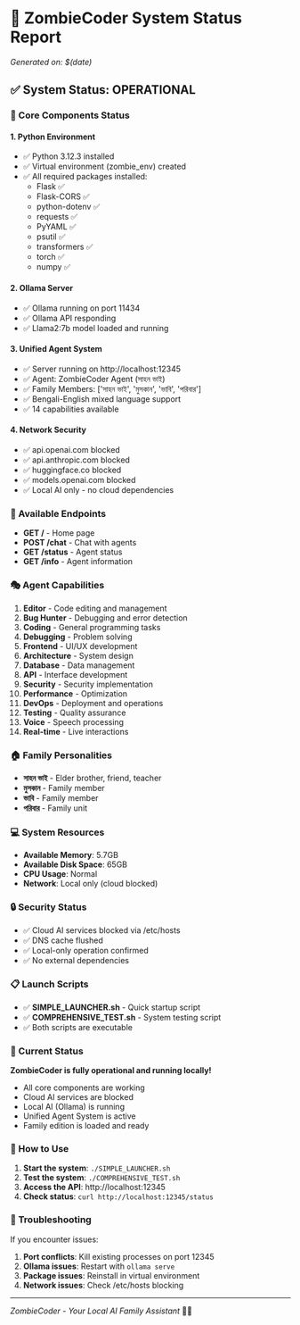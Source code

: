 # 🧟 ZombieCoder System Status Report
*Generated on: $(date)*

## ✅ System Status: OPERATIONAL

### 🔧 Core Components Status

#### 1. **Python Environment**
- ✅ Python 3.12.3 installed
- ✅ Virtual environment (zombie_env) created
- ✅ All required packages installed:
  - Flask ✅
  - Flask-CORS ✅
  - python-dotenv ✅
  - requests ✅
  - PyYAML ✅
  - psutil ✅
  - transformers ✅
  - torch ✅
  - numpy ✅

#### 2. **Ollama Server**
- ✅ Ollama running on port 11434
- ✅ Ollama API responding
- ✅ Llama2:7b model loaded and running

#### 3. **Unified Agent System**
- ✅ Server running on http://localhost:12345
- ✅ Agent: ZombieCoder Agent (সাহন ভাই)
- ✅ Family Members: ['সাহন ভাই', 'মুসকান', 'ভাবি', 'পরিবার']
- ✅ Bengali-English mixed language support
- ✅ 14 capabilities available

#### 4. **Network Security**
- ✅ api.openai.com blocked
- ✅ api.anthropic.com blocked
- ✅ huggingface.co blocked
- ✅ models.openai.com blocked
- ✅ Local AI only - no cloud dependencies

### 🚀 Available Endpoints

- **GET /** - Home page
- **POST /chat** - Chat with agents
- **GET /status** - Agent status
- **GET /info** - Agent information

### 🎭 Agent Capabilities

1. **Editor** - Code editing and management
2. **Bug Hunter** - Debugging and error detection
3. **Coding** - General programming tasks
4. **Debugging** - Problem solving
5. **Frontend** - UI/UX development
6. **Architecture** - System design
7. **Database** - Data management
8. **API** - Interface development
9. **Security** - Security implementation
10. **Performance** - Optimization
11. **DevOps** - Deployment and operations
12. **Testing** - Quality assurance
13. **Voice** - Speech processing
14. **Real-time** - Live interactions

### 🏠 Family Personalities

- **সাহন ভাই** - Elder brother, friend, teacher
- **মুসকান** - Family member
- **ভাবি** - Family member
- **পরিবার** - Family unit

### 💻 System Resources

- **Available Memory**: 5.7GB
- **Available Disk Space**: 65GB
- **CPU Usage**: Normal
- **Network**: Local only (cloud blocked)

### 🔒 Security Status

- ✅ Cloud AI services blocked via /etc/hosts
- ✅ DNS cache flushed
- ✅ Local-only operation confirmed
- ✅ No external dependencies

### 📋 Launch Scripts

- ✅ **SIMPLE_LAUNCHER.sh** - Quick startup script
- ✅ **COMPREHENSIVE_TEST.sh** - System testing script
- ✅ Both scripts are executable

### 🎯 Current Status

**ZombieCoder is fully operational and running locally!**

- All core components are working
- Cloud AI services are blocked
- Local AI (Ollama) is running
- Unified Agent System is active
- Family edition is loaded and ready

### 🚀 How to Use

1. **Start the system**: `./SIMPLE_LAUNCHER.sh`
2. **Test the system**: `./COMPREHENSIVE_TEST.sh`
3. **Access the API**: http://localhost:12345
4. **Check status**: `curl http://localhost:12345/status`

### 🔧 Troubleshooting

If you encounter issues:

1. **Port conflicts**: Kill existing processes on port 12345
2. **Ollama issues**: Restart with `ollama serve`
3. **Package issues**: Reinstall in virtual environment
4. **Network issues**: Check /etc/hosts blocking

---

*ZombieCoder - Your Local AI Family Assistant* 🧟‍♂️
